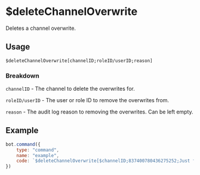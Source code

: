 # $deleteChannelOverwrite
Deletes a channel overwrite.

## Usage
```
$deleteChannelOverwrite[channelID;roleID/userID;reason]
```

### Breakdown
`channelID` - The channel to delete the overwrites for.

`roleID/userID` - The user or role ID to remove the overwrites from.

`reason` - The audit log reason to removing the overwrites. Can be left empty.

## Example
```js
bot.command({
    type: "command",
    name: "example",
    code: `$deleteChannelOverwrite[$channelID;837400780436275252;Just for fun!]`
})
```
